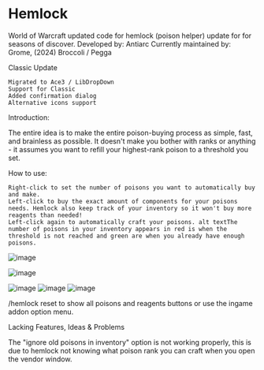 # Hemlock
World of Warcraft updated code for hemlock (poison helper) update for for seasons of discover.
Developed by: Antiarc
Currently maintained by: Grome, (2024) Broccoli / Pegga 

Classic Update

    Migrated to Ace3 / LibDropDown
    Support for Classic
    Added confirmation dialog
    Alternative icons support

Introduction:

The entire idea is to make the entire poison-buying process as simple, fast, and brainless as possible. It doesn't make you bother with ranks or anything - it assumes you want to refill your highest-rank poison to a threshold you set.

How to use:

    Right-click to set the number of poisons you want to automatically buy and make.
    Left-click to buy the exact amount of components for your poisons needs. Hemlock also keep track of your inventory so it won't buy more reagents than needed!
    Left-click again to automatically craft your poisons. alt textThe number of poisons in your inventory appears in red is when the threshold is not reached and green are when you already have enough poisons. 


![image](https://github.com/user-attachments/assets/e249d40e-3d44-4da2-8dd6-6a7a42a70938)

![image](https://github.com/user-attachments/assets/39e70a18-0d52-45f6-af54-7a21e1c25c0c)

![image](https://github.com/user-attachments/assets/299c0752-5de2-4205-909f-1ba6528223ec)
![image](https://github.com/user-attachments/assets/972d8a2b-a150-409a-b0c5-fb0342ad80b5)
![image](https://github.com/user-attachments/assets/2620c65f-0e92-4cc9-9c77-530cd5c4b6d1)


/hemlock reset to show all poisons and reagents buttons or use the ingame addon option menu.

Lacking Features, Ideas & Problems

The "ignore old poisons in inventory" option is not working properly, this is due to hemlock not knowing what poison rank you can craft when you open the vendor window.
